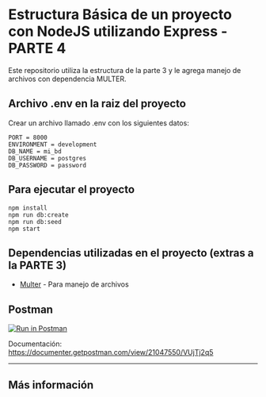 # Estructura Básica de un proyecto con NodeJS utilizando Express - PARTE 4

Este repositorio utiliza la estructura de la parte 3 y le agrega manejo de archivos con dependencia MULTER.

## Archivo .env en la raiz del proyecto
Crear un archivo llamado .env con los siguientes datos:

    PORT = 8000
    ENVIRONMENT = development
    DB_NAME = mi_bd
    DB_USERNAME = postgres
    DB_PASSWORD = password
    

## Para ejecutar el proyecto
    
    npm install
    npm run db:create
    npm run db:seed
    npm start

## Dependencias utilizadas en el proyecto (extras a la PARTE 3)
- [Multer](https://www.npmjs.com/package/multer) - Para manejo de archivos

## Postman
[![Run in Postman](https://run.pstmn.io/button.svg)](https://app.getpostman.com/run-collection/21047550-a20ad7f8-4968-4450-b255-342e4e6f9f9b?action=collection%2Ffork&collection-url=entityId%3D21047550-a20ad7f8-4968-4450-b255-342e4e6f9f9b%26entityType%3Dcollection%26workspaceId%3D1f4f77c5-eb75-4ee8-99d0-fbd51cc092df#?env%5BLOCALHOST%20BASE%5D=W3sia2V5IjoiVVJMIiwidmFsdWUiOiJodHRwOi8vbG9jYWxob3N0OjgwMDAiLCJlbmFibGVkIjp0cnVlfV0=)

Documentación: https://documenter.getpostman.com/view/21047550/VUjTj2q5

---

## Más información


